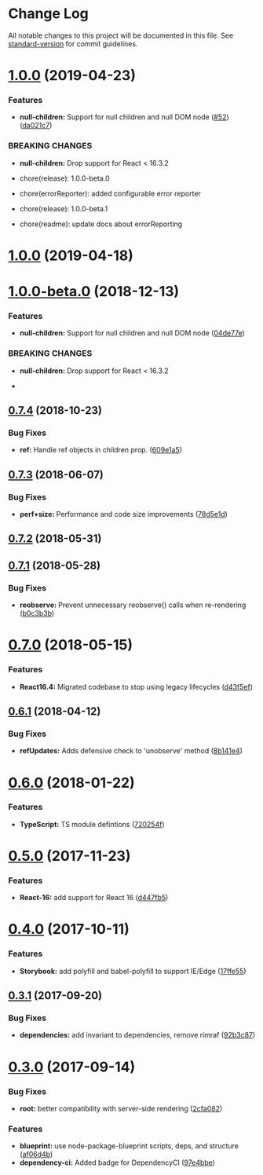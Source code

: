 # Change Log

All notable changes to this project will be documented in this file. See [standard-version](https://github.com/conventional-changelog/standard-version) for commit guidelines.

<a name="1.0.0"></a>
# [1.0.0](https://github.com/researchgate/react-intersection-observer/compare/v0.7.4...v1.0.0) (2019-04-23)


### Features

* **null-children:** Support for null children and null DOM node ([#52](https://github.com/researchgate/react-intersection-observer/issues/52)) ([da021c7](https://github.com/researchgate/react-intersection-observer/commit/da021c7))


### BREAKING CHANGES

* **null-children:** Drop support for React < 16.3.2

* chore(release): 1.0.0-beta.0

* chore(errorReporter): added configurable error reporter

* chore(release): 1.0.0-beta.1

* chore(readme): update docs about errorReporting



<a name="1.0.0"></a>
# [1.0.0](https://github.com/researchgate/react-intersection-observer/compare/v1.0.0-beta.0...v1.0.0) (2019-04-18)



<a name="1.0.0-beta.0"></a>
# [1.0.0-beta.0](https://github.com/researchgate/react-intersection-observer/compare/v0.7.4...v1.0.0-beta.0) (2018-12-13)


### Features

* **null-children:** Support for null children and null DOM node ([04de77e](https://github.com/researchgate/react-intersection-observer/commit/04de77e))


### BREAKING CHANGES

* **null-children:** Drop support for React < 16.3.2

-



<a name="0.7.4"></a>
## [0.7.4](https://github.com/researchgate/react-intersection-observer/compare/v0.7.3...v0.7.4) (2018-10-23)


### Bug Fixes

* **ref:** Handle ref objects in children prop. ([609e1a5](https://github.com/researchgate/react-intersection-observer/commit/609e1a5))



<a name="0.7.3"></a>
## [0.7.3](https://github.com/researchgate/react-intersection-observer/compare/v0.7.2...v0.7.3) (2018-06-07)


### Bug Fixes

* **perf+size:** Performance and code size improvements ([78d5e1d](https://github.com/researchgate/react-intersection-observer/commit/78d5e1d))



<a name="0.7.2"></a>
## [0.7.2](https://github.com/researchgate/react-intersection-observer/compare/v0.7.1...v0.7.2) (2018-05-31)



<a name="0.7.1"></a>
## [0.7.1](https://github.com/researchgate/react-intersection-observer/compare/v0.7.0...v0.7.1) (2018-05-28)


### Bug Fixes

* **reobserve:** Prevent unnecessary reobserve() calls when re-rendering ([b0c3b3b](https://github.com/researchgate/react-intersection-observer/commit/b0c3b3b))



<a name="0.7.0"></a>
# [0.7.0](https://github.com/researchgate/react-intersection-observer/compare/v0.6.1...v0.7.0) (2018-05-15)


### Features

* **React16.4:** Migrated codebase to stop using legacy lifecycles ([d43f5ef](https://github.com/researchgate/react-intersection-observer/commit/d43f5ef))



<a name="0.6.1"></a>
## [0.6.1](https://github.com/researchgate/react-intersection-observer/compare/v0.6.0...v0.6.1) (2018-04-12)


### Bug Fixes

* **refUpdates:** Adds defensive check to 'unobserve' method ([8b141e4](https://github.com/researchgate/react-intersection-observer/commit/8b141e4))



<a name="0.6.0"></a>
# [0.6.0](https://github.com/researchgate/react-intersection-observer/compare/v0.5.0...v0.6.0) (2018-01-22)


### Features

* **TypeScript:** TS module defintions ([720254f](https://github.com/researchgate/react-intersection-observer/commit/720254f))



<a name="0.5.0"></a>
# [0.5.0](https://github.com/researchgate/react-intersection-observer/compare/v0.4.0...v0.5.0) (2017-11-23)


### Features

* **React-16:** add support for React 16 ([d447fb5](https://github.com/researchgate/react-intersection-observer/commit/d447fb5))



<a name="0.4.0"></a>
# [0.4.0](https://github.com/researchgate/react-intersection-observer/compare/v0.3.1...v0.4.0) (2017-10-11)


### Features

* **Storybook:** add polyfill and babel-polyfill to support IE/Edge ([17ffe55](https://github.com/researchgate/react-intersection-observer/commit/17ffe55))



<a name="0.3.1"></a>
## [0.3.1](https://github.com/researchgate/react-intersection-observer/compare/v0.3.0...v0.3.1) (2017-09-20)


### Bug Fixes

* **dependencies:** add invariant to dependencies, remove rimraf ([92b3c87](https://github.com/researchgate/react-intersection-observer/commit/92b3c87))



<a name="0.3.0"></a>
# [0.3.0](https://github.com/researchgate/react-intersection-observer/compare/v0.2.0...v0.3.0) (2017-09-14)


### Bug Fixes

* **root:** better compatibility with server-side rendering ([2cfa082](https://github.com/researchgate/react-intersection-observer/commit/2cfa082))


### Features

* **blueprint:** use node-package-blueprint scripts, deps, and structure ([af06d4b](https://github.com/researchgate/react-intersection-observer/commit/af06d4b))
* **dependency-ci:** Added badge for DependencyCI ([97e4bbe](https://github.com/researchgate/react-intersection-observer/commit/97e4bbe))
